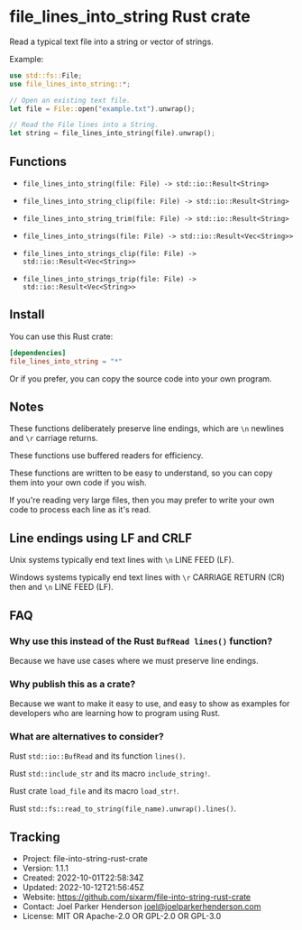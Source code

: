 # file_lines_into_string Rust crate

Read a typical text file into a string or vector of strings.

Example:

```rust
use std::fs::File;
use file_lines_into_string::*;

// Open an existing text file.
let file = File::open("example.txt").unwrap();

// Read the File lines into a String.
let string = file_lines_into_string(file).unwrap();
```

## Functions

* `file_lines_into_string(file: File) -> std::io::Result<String>`

* `file_lines_into_string_clip(file: File) -> std::io::Result<String>`

* `file_lines_into_string_trim(file: File) -> std::io::Result<String>`

* `file_lines_into_strings(file: File) -> std::io::Result<Vec<String>>`

* `file_lines_into_strings_clip(file: File) -> std::io::Result<Vec<String>>`

* `file_lines_into_strings_trip(file: File) -> std::io::Result<Vec<String>>`


## Install

You can use this Rust crate:

```toml
[dependencies]
file_lines_into_string = "*"
```

Or if you prefer, you can copy the source code into your own program.

## Notes

These functions deliberately preserve line endings,
which are `\n` newlines and `\r` carriage returns.

These functions use buffered readers for efficiency.

These functions are written to be easy to understand,
so you can copy them into your own code if you wish.

If you're reading very large files, then you may prefer
to write your own code to process each line as it's read.

## Line endings using LF and CRLF
 
Unix systems typically end text lines with `\n` LINE FEED (LF).

Windows systems typically end text lines with `\r` CARRIAGE RETURN (CR)
then and `\n` LINE FEED (LF).


## FAQ

### Why use this instead of the Rust `BufRead lines()` function?

Because we have use cases where we must preserve line endings.

### Why publish this as a crate?

Because we want to make it easy to use, and easy to show as examples
for developers who are learning how to program using Rust.

### What are alternatives to consider?

Rust `std::io::BufRead` and its function `lines()`.

Rust `std::include_str` and its macro `include_string!`.

Rust crate `load_file` and its macro `load_str!`.

Rust `std::fs::read_to_string(file_name).unwrap().lines()`.

## Tracking

* Project: file-into-string-rust-crate
* Version: 1.1.1
* Created: 2022-10-01T22:58:34Z
* Updated: 2022-10-12T21:56:45Z
* Website: https://github.com/sixarm/file-into-string-rust-crate
* Contact: Joel Parker Henderson <joel@joelparkerhenderson.com>
* License: MIT OR Apache-2.0 OR GPL-2.0 OR GPL-3.0
